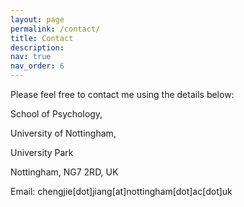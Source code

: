 ```yaml
---
layout: page
permalink: /contact/
title: Contact
description:
nav: true
nav_order: 6
---
```


<span class="font-weight-bold">Please feel free to contact me using the details below:</span>

School of Psychology,

University of Nottingham,

University Park

Nottingham, NG7 2RD, UK

Email: chengjie[dot]jiang[at]nottingham[dot]ac[dot]uk
